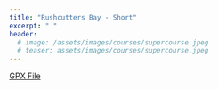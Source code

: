 ```yaml
---
title: "Rushcutters Bay - Short"
excerpt: " "
header:
  # image: /assets/images/courses/supercourse.jpeg
  # teaser: assets/images/courses/supercourse.jpeg
---
```


<div class="strava-embed-placeholder" data-embed-type="route" data-embed-id="3303587003626412442" data-full-width="true" data-style="standard" data-map-hash="13.16/-33.87/151.21943" data-club-id="109154" data-from-embed="false"></div><script src="https://strava-embeds.com/embed.js"></script>

<a href="\assets\gpx_files\rushcutters-bay-short.gpx">GPX File</a>
